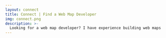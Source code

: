 ```yaml
---
layout: connect
title: Connect | Find a Web Map Developer
img: connect.png
description: >- 
  Looking for a web map developer? I have experience building web maps in both React and Vanilla JS with Leaflet, Mapbox, MapLibre and OpenLayers, print maps with ArcMap/Pro and QGIS, setting up data pipelines and backends with PostgreSQL/PostGIS, and deploying production applications with Docker.
---
```

